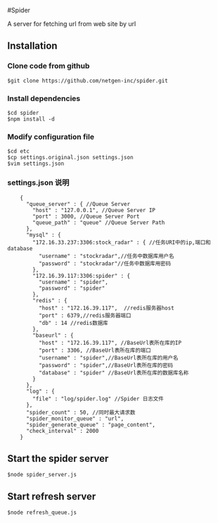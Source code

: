 

#Spider

A server for fetching url from web site by url
## Installation

### Clone code from github

    $git clone https://github.com/netgen-inc/spider.git

### Install dependencies

    $cd spider
    $npm install -d
    
### Modify configuration file

    $cd etc
    $cp settings.original.json settings.json
    $vim settings.json
    
### settings.json 说明

```
    {
      "queue_server" : { //Queue Server
        "host" : "127.0.0.1", //Queue Server IP
        "port" : 3000, //Queue Server Port
        "queue_path" : "queue" //Queue Server Path
      },
      "mysql" : {
        "172.16.33.237:3306:stock_radar" : { //任务URI中的ip,端口和database
          "username" : "stockradar",//任务中数据库用户名
          "password" : "stockradar"//任务中数据库用密码
        },
        "172.16.39.117:3306:spider" : {
          "username" : "spider",
          "password" : "spider"
        },
        "redis" : {
          "host" : "172.16.39.117",  //redis服务器host
          "port" : 6379,//redis服务器端口
          "db" : 14 //redis数据库
        },
        "baseurl" : {
          "host" : "172.16.39.117", //BaseUrl表所在库的IP
          "port" : 3306, //BaseUrl表所在库的端口 
          "username" : "spider",//BaseUrl表所在库的用户名
          "password" : "spider",//BaseUrl表所在库的密码
          "database" : "spider" //BaseUrl表所在库的数据库名称
        }
      },
      "log" : {
        "file" : "log/spider.log" //Spider 日志文件
      },
      "spider_count" : 50, //同时最大请求数
      "spider_monitor_queue" : "url",
      "spider_generate_queue" : "page_content",
      "check_interval" : 2000
    }
```


## Start the spider server
    $node spider_server.js  
## Start refresh server
    $node refresh_queue.js
